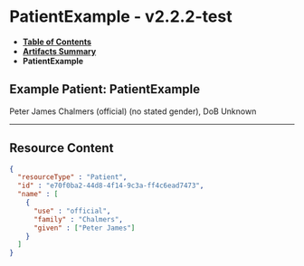 # PatientExample - v2.2.2-test

* [**Table of Contents**](toc.md)
* [**Artifacts Summary**](artifacts.md)
* **PatientExample**

## Example Patient: PatientExample

Peter James Chalmers (official) (no stated gender), DoB Unknown

-------



## Resource Content

```json
{
  "resourceType" : "Patient",
  "id" : "e70f0ba2-44d8-4f14-9c3a-ff4c6ead7473",
  "name" : [
    {
      "use" : "official",
      "family" : "Chalmers",
      "given" : ["Peter James"]
    }
  ]
}

```
